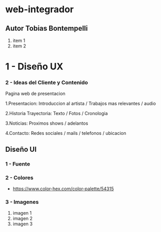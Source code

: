 # web-integrador

## Autor Tobias Bontempelli 

1. item 1
2. item 2

# 1 - Diseño UX

### 2 - Ideas del Cliente y Contenido
Pagina web de presentacion

1.Presentacion: Introduccion al artista / Trabajos mas relevantes / audio

2.Historia Trayectoria: Texto / Fotos / Cronologia

3.Noticias: Proximos shows / adelantos

4.Contacto: Redes sociales / mails / telefonos / ubicacion



## Diseño UI

### 1 - Fuente


### 2 - Colores

- https://www.color-hex.com/color-palette/54315

### 3 - Imagenes

1. imagen 1 
2. imagen 2
3. imagen 3
